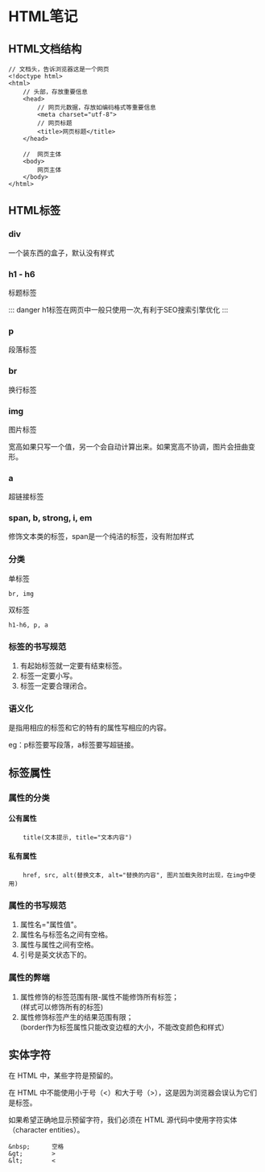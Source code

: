 # HTML笔记

## HTML文档结构

    // 文档头，告诉浏览器这是一个网页
    <!doctype html>
    <html>
        // 头部，存放重要信息
        <head>
            // 网页元数据，存放如编码格式等重要信息
            <meta charset="utf-8">
            // 网页标题
            <title>网页标题</title>
        </head>

        //  网页主体
        <body>
            网页主体
        </body>
    </html>

## HTML标签

### div
一个装东西的盒子，默认没有样式
### h1 - h6
标题标签

::: danger
h1标签在网页中一般只使用一次,有利于SEO搜索引擎优化
:::
### p
段落标签

### br
换行标签

### img
图片标签

宽高如果只写一个值，另一个会自动计算出来。如果宽高不协调，图片会扭曲变形。

### a
超链接标签

### span, b, strong, i, em
修饰文本类的标签，span是一个纯洁的标签，没有附加样式

### 分类
单标签

    br, img

双标签

    h1-h6, p, a


### 标签的书写规范
1. 有起始标签就一定要有结束标签。
2. 标签一定要小写。
3. 标签一定要合理闭合。

### 语义化
是指用相应的标签和它的特有的属性写相应的内容。

eg：p标签要写段落，a标签要写超链接。


## 标签属性

### 属性的分类

####    公有属性
        title(文本提示, title="文本内容")
####    私有属性
        href, src, alt(替换文本, alt="替换的内容", 图片加载失败时出现，在img中使用)

### 属性的书写规范
1. 属性名="属性值"。
2. 属性名与标签名之间有空格。
3. 属性与属性之间有空格。
4. 引号是英文状态下的。

### 属性的弊端
1. 属性修饰的标签范围有限-属性不能修饰所有标签；<br>(样式可以修饰所有的标签)
2. 属性修饰标签产生的结果范围有限；<br>(border作为标签属性只能改变边框的大小，不能改变颜色和样式）

## 实体字符
在 HTML 中，某些字符是预留的。

在 HTML 中不能使用小于号（<）和大于号（>），这是因为浏览器会误认为它们是标签。

如果希望正确地显示预留字符，我们必须在 HTML 源代码中使用字符实体（character entities）。

    &nbsp;		空格
    &gt;		>
    &lt;		<
